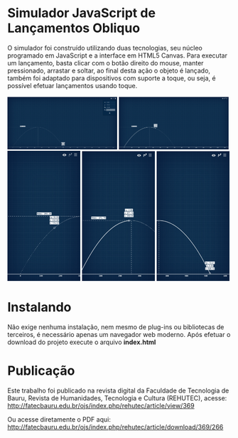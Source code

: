 # Simulador JavaScript de Lançamentos Obliquo
O simulador foi construído utilizando duas tecnologias, seu núcleo programado em JavaScript e a interface em HTML5 Canvas. Para 
executar um lançamento, basta clicar com o botão direito do mouse, manter pressionado, arrastar e soltar, ao final desta ação
o objeto é lançado, também foi adaptado para dispositivos com suporte a toque, ou seja, é possível efetuar lançamentos usando 
toque.<br /><br />
<img src="https://github.com/DiegoVictor/LancamentoObliquo/blob/master/screenshots/desktop-finished.png" width="49%"/>
<img src="https://github.com/DiegoVictor/LancamentoObliquo/blob/master/screenshots/desktop-running.png" width="49%" />
<img src="https://github.com/DiegoVictor/LancamentoObliquo/blob/master/screenshots/mobile-running-no-track.png" width="32.6%" />
<img src="https://github.com/DiegoVictor/LancamentoObliquo/blob/master/screenshots/mobile-running-with-track.png" width="32.5%" />
<img src="https://github.com/DiegoVictor/LancamentoObliquo/blob/master/screenshots/mobile-finished.png" width="32.5%" />

# Instalando
Não exige nenhuma instalação, nem mesmo de plug-ins ou bibliotecas de terceiros, é necessário apenas um navegador web moderno. 
Após efetuar o download do projeto execute o arquivo <strong>index.html</strong>

# Publicação
Este trabalho foi publicado na revista digital da Faculdade de Tecnologia de Bauru, Revista de Humanidades, Tecnologia e Cultura (REHUTEC), acesse:
http://fatecbauru.edu.br/ojs/index.php/rehutec/article/view/369

Ou acesse diretamente o PDF aqui:
http://fatecbauru.edu.br/ojs/index.php/rehutec/article/download/369/266

